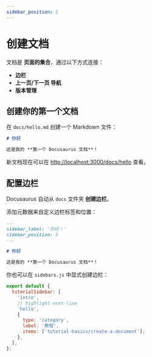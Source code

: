 ```yaml
---
sidebar_position: 2
---
```


# 创建文档

文档是 **页面的集合**，通过以下方式连接：

- **边栏**
- **上一页/下一页 导航**
- **版本管理**

## 创建你的第一个文档

在 `docs/hello.md` 创建一个 Markdown 文件：

```md title="docs/hello.md"
# 你好

这是我的 **第一个 Docusaurus 文档**！
```

新文档现在可以在 [http://localhost:3000/docs/hello](http://localhost:3000/docs/hello) 查看。

## 配置边栏

Docusaurus 自动从 `docs` 文件夹 **创建边栏**。

添加元数据来自定义边栏标签和位置：

```md title="docs/hello.md" {1-4}
---
sidebar_label: '你好！'
sidebar_position: 3
---

# 你好

这是我的 **第一个 Docusaurus 文档**！
```

你也可以在 `sidebars.js` 中显式创建边栏：

```js title="sidebars.js"
export default {
  tutorialSidebar: [
    'intro',
    // highlight-next-line
    'hello',
    {
      type: 'category',
      label: '教程',
      items: ['tutorial-basics/create-a-document'],
    },
  ],
};
```
